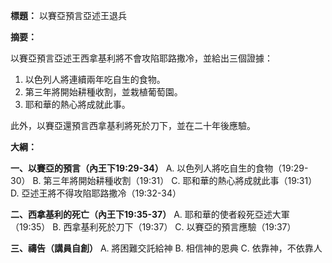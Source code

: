 **標題：** 以賽亞預言亞述王退兵

**摘要：**

以賽亞預言亞述王西拿基利將不會攻陷耶路撒冷，並給出三個證據：

1. 以色列人將連續兩年吃自生的食物。
2. 第三年將開始耕種收割，並栽植葡萄園。
3. 耶和華的熱心將成就此事。

此外，以賽亞還預言西拿基利將死於刀下，並在二十年後應驗。

**大綱：**

**一、以賽亞的預言（內王下19:29-34）**
    A. 以色列人將吃自生的食物（19:29-30）
    B. 第三年將開始耕種收割（19:31）
    C. 耶和華的熱心將成就此事（19:31）
    D. 亞述王將不得攻陷耶路撒冷（19:32-34）

**二、西拿基利的死亡（內王下19:35-37）**
    A. 耶和華的使者殺死亞述大軍（19:35）
    B. 西拿基利死於刀下（19:37）
    C. 以賽亞的預言應驗（19:37）

**三、禱告（講員自創）**
    A. 將困難交託給神
    B. 相信神的恩典
    C. 依靠神，不依靠人